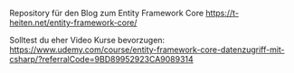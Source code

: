 Repository für den Blog zum Entity Framework Core
https://t-heiten.net/entity-framework-core/

Solltest du eher Video Kurse bevorzugen:
https://www.udemy.com/course/entity-framework-core-datenzugriff-mit-csharp/?referralCode=9BD89952923CA9089314
